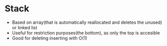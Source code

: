 # Stack
* Based on array(that is automatically reallocated and deletes the unused)  or linked list
* Useful for restriction purposes(the bottom), as only the top is accesible
* Good for deleting inserting with O(1)
